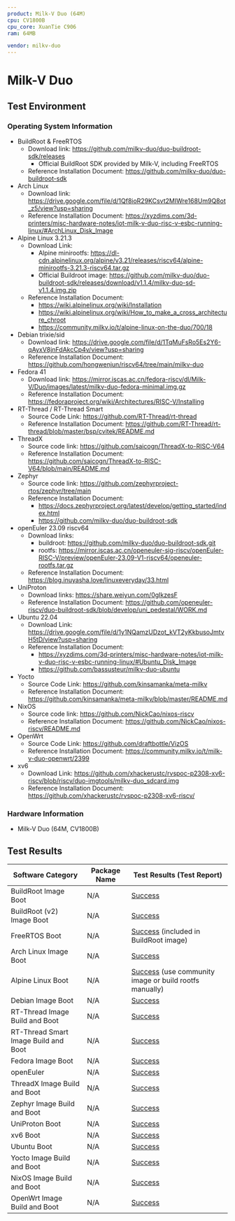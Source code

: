 ```yaml
---
product: Milk-V Duo (64M)
cpu: CV1800B
cpu_core: XuanTie C906
ram: 64MB

vendor: milkv-duo
---
```


# Milk-V Duo

## Test Environment

### Operating System Information

- BuildRoot & FreeRTOS
  - Download link: https://github.com/milkv-duo/duo-buildroot-sdk/releases
    - Official BuildRoot SDK provided by Milk-V, including FreeRTOS
  - Reference Installation Document: https://github.com/milkv-duo/duo-buildroot-sdk
- Arch Linux
  - Download link: https://drive.google.com/file/d/1Qf8ioR29KCsvt2MIWre168Um9Q8ot_z5/view?usp=sharing
  - Reference Installation Document: https://xyzdims.com/3d-printers/misc-hardware-notes/iot-milk-v-duo-risc-v-esbc-running-linux/#ArchLinux_Disk_Image
- Alpine Linux 3.21.3
  - Download Link:
    - Alpine minirootfs: https://dl-cdn.alpinelinux.org/alpine/v3.21/releases/riscv64/alpine-minirootfs-3.21.3-riscv64.tar.gz
    - Official Buildroot image: https://github.com/milkv-duo/duo-buildroot-sdk/releases/download/v1.1.4/milkv-duo-sd-v1.1.4.img.zip
  - Reference Installation Document:
    - https://wiki.alpinelinux.org/wiki/Installation
    - https://wiki.alpinelinux.org/wiki/How_to_make_a_cross_architecture_chroot
    - https://community.milkv.io/t/alpine-linux-on-the-duo/700/18
- Debian trixie/sid
  - Download link: https://drive.google.com/file/d/1TqMuFsRo5Es2Y6-qAyxV8jnFdAkcCp4v/view?usp=sharing
  - Reference Installation Document: https://github.com/hongwenjun/riscv64/tree/main/milkv-duo
- Fedora 41
  - Download link: https://mirror.iscas.ac.cn/fedora-riscv/dl/Milk-V/Duo/images/latest/milkv-duo-fedora-minimal.img.gz
  - Reference Installation Document: https://fedoraproject.org/wiki/Architectures/RISC-V/Installing
- RT-Thread / RT-Thread Smart
  - Source Code Link: https://github.com/RT-Thread/rt-thread
  - Reference Installation Document: https://github.com/RT-Thread/rt-thread/blob/master/bsp/cvitek/README.md
- ThreadX
  - Source code link: https://github.com/saicogn/ThreadX-to-RISC-V64
  - Reference Installation Document: https://github.com/saicogn/ThreadX-to-RISC-V64/blob/main/README.md
- Zephyr
  - Source code link: https://github.com/zephyrproject-rtos/zephyr/tree/main
  - Reference Installation Document:
      - https://docs.zephyrproject.org/latest/develop/getting_started/index.html
      - https://github.com/milkv-duo/duo-buildroot-sdk
- openEuler 23.09 riscv64
  - Download links:
    - buildroot: https://github.com/milkv-duo/duo-buildroot-sdk.git
    - rootfs: https://mirror.iscas.ac.cn/openeuler-sig-riscv/openEuler-RISC-V/preview/openEuler-23.09-V1-riscv64/openeuler-rootfs.tar.gz
  - Reference Installation Document: https://blog.inuyasha.love/linuxeveryday/33.html
- UniProton
  - Download links: https://share.weiyun.com/0gIkzesF
  - Reference Installation Document: https://github.com/openeuler-riscv/duo-buildroot-sdk/blob/develop/uni_pedestal/WORK.md
- Ubuntu 22.04
  - Download Link: https://drive.google.com/file/d/1y1NQamzUDzot_kVT2yKkbusoJmtvH5tD/view?usp=sharing
  - Reference Installation Document:
    - https://xyzdims.com/3d-printers/misc-hardware-notes/iot-milk-v-duo-risc-v-esbc-running-linux/#Ubuntu_Disk_Image
    - https://github.com/bassusteur/milkv-duo-ubuntu
- Yocto
  - Source Code Link: https://github.com/kinsamanka/meta-milkv
  - Reference Installation Document: https://github.com/kinsamanka/meta-milkv/blob/master/README.md
- NixOS
  - Source code link: https://github.com/NickCao/nixos-riscv
  - Reference Installation Document: https://github.com/NickCao/nixos-riscv/README.md
- OpenWrt
  - Source Code Link: https://github.com/draftbottle/VizOS
  - Reference Installation Document: https://community.milkv.io/t/milk-v-duo-openwrt/2399
- xv6
  - Download Link: https://github.com/xhackerustc/rvspoc-p2308-xv6-riscv/blob/riscv/duo-imgtools/milkv-duo_sdcard.img
  - Reference Installation Document: https://github.com/xhackerustc/rvspoc-p2308-xv6-riscv/

### Hardware Information

- Milk-V Duo (64M, CV1800B)

## Test Results

| Software Category                    | Package Name | Test Results (Test Report)                                       |
| ------------------------------------ | ------------ | ---------------------------------------------------------------- |
| BuildRoot Image Boot                 | N/A          | [Success][Duo]                                                   |
| BuildRoot (v2) Image Boot            | N/A          | [Success][Duo]                                                   |
| FreeRTOS Boot                        | N/A          | [Success][FreeRTOS] (included in BuildRoot image)                |
| Arch Linux Image Boot                | N/A          | [Success][Arch]                                                  |
| Alpine Linux Boot                    | N/A          | [Success][Alpine] (use community image or build rootfs manually) |
| Debian Image Boot                    | N/A          | [Success][Debian]                                                |
| RT-Thread Image Build and Boot       | N/A          | [Success][RT-Thread]                                             |
| RT-Thread Smart Image Build and Boot | N/A          | [Success][RT-Smart]                                              |
| Fedora Image Boot                    | N/A          | [Success][Fedora]                                                |
| openEuler                            | N/A          | [Success][oE]                                                    |
| ThreadX Image Build and Boot         | N/A          | [Success][ThreadX]                                               |
| Zephyr Image Build and Boot          | N/A          | [Success][Zephyr]                                                |
| UniProton Boot                       | N/A          | [Success][UniProton]                                             |
| xv6 Boot                             | N/A          | [Success][xv6]                                                   |
| Ubuntu Boot                          | N/A          | [Success][Ubuntu]                                                |
| Yocto Image Build and Boot           | N/A          | [Success][Yocto]                                                 |
| NixOS Image Build and Boot           | N/A          | [Success][NixOS]                                                 |
| OpenWrt Image Build and Boot         | N/A          | [Success][OpenWrt]                                               |

[Duo]: ./BuildRoot/README.md
[Duo2]: ./BuildRoot/README_v2.md
[Arch]: ./ArchLinux/README.md
[Alpine]: ./Alpine/README.md
[Debian]: ./Debian/README.md
[Fedora]: ./Fedora/README.md
[RT-Thread]: ./RT-Thread/README.md
[RT-Smart]: ./RT-Smart/README_RTSmart.md
[FreeRTOS]: ./FreeRTOS/README.md
[oE]: ./openEuler/README.md
[ThreadX]: ./ThreadX/README.md
[Zephyr]: ./Zephyr/README.md
[UniProton]: ./UniProton/README.md
[xv6]: ./xv6/README.md
[Ubuntu]: ./Ubuntu/README.md
[Yocto]: ./Yocto/README.md
[NixOS]: ./NixOS/README.md
[OpenWrt]: ./OpenWrt/README.md
